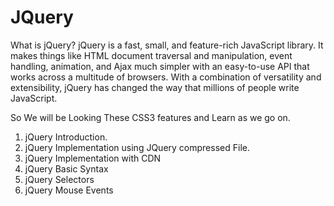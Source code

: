 # JQuery
What is jQuery?
jQuery is a fast, small, and feature-rich JavaScript library. It makes things like HTML document traversal and manipulation, event handling, animation, and Ajax much simpler with an easy-to-use API that works across a multitude of browsers. With a combination of versatility and extensibility, jQuery has changed the way that millions of people write JavaScript.


So We will be Looking These CSS3 features and Learn as we go on.
1. jQuery Introduction.
2. jQuery Implementation using JQuery compressed File.
3. jQuery Implementation with CDN 
4. jQuery Basic Syntax
5. jQuery Selectors 
6. jQuery Mouse Events